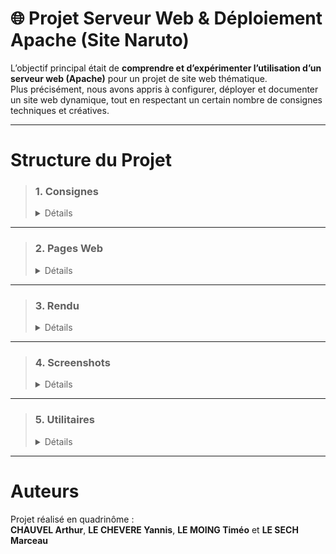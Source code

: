 # 🌐 Projet Serveur Web & Déploiement Apache (Site Naruto)

L’objectif principal était de **comprendre et d’expérimenter l’utilisation d’un serveur web (Apache)** pour un projet de site web thématique.  
Plus précisément, nous avons appris à configurer, déployer et documenter un site web dynamique, tout en respectant un certain nombre de consignes techniques et créatives.

---

# Structure du Projet

> ### **1. Consignes**
> <details> <summary>Détails</summary>
>
>> Ce dossier contient l’ensemble des **consignes** du projet :
>> - Certaines consignes étaient **obligatoires** et devaient impérativement être respectées pour la validation du projet.
>> - D’autres consignes étaient **optionnelles** et permettaient d’approfondir certains aspects techniques ou créatifs.
>>
>> 📂 [Consignes](https://github.com/yannislechevere/SAE-2.03/tree/master/consignes)
>
> </details>

---

> ### **2. Pages Web**
> <details> <summary>Détails</summary>
>
>> Ce dossier regroupe le **rendu des différentes pages web** du projet, toutes sur le thème de **Naruto** :
>> - Structure HTML/CSS respectant les consignes
>> - Intégration d’éléments interactifs et multimédias
>>
>> 📂 [PagesWeb](https://github.com/yannislechevere/SAE-2.03/tree/master/pagesWeb)
>
> </details>

---

> ### **3. Rendu**
> <details> <summary>Détails</summary>
>
>> Vous trouverez ici un **rapport écrit** détaillant :
>> - Le travail de recherche effectué
>> - La méthodologie employée
>> - Des **captures d’écran** illustrant le fonctionnement du site et le respect des consignes
>>
>> 📂 [Rendu](https://github.com/yannislechevere/SAE-2.03/tree/master/rendu)
>
> </details>

---

> ### **4. Screenshots**
> <details> <summary>Détails</summary>
>
>> Ce dossier centralise **toutes les captures d’écran** utilisées dans le rapport :
>> - Preuves visuelles du rendu et de la conformité du site
>> - Organisation claire pour faciliter la relecture du rapport
>>
>> 📂 [Screenshots](https://github.com/yannislechevere/SAE-2.03/tree/master/screens)
>
> </details>

---

> ### **5. Utilitaires**
> <details> <summary>Détails</summary>
>
>> Ce dossier propose des **documentations** et des **aides pratiques** :
>> - Documentation technique sur Apache ou le développement web
>> - Astuces, scripts, ou ressources supplémentaires pour faciliter la prise en main du projet
>>
>> 📂 [Utilitaires](https://github.com/yannislechevere/SAE-2.03/tree/master/utilitaires)
>
> </details>

---

# Auteurs

Projet réalisé en quadrinôme :  
**CHAUVEL Arthur**, **LE CHEVERE Yannis**, **LE MOING Timéo** et **LE SECH Marceau**
